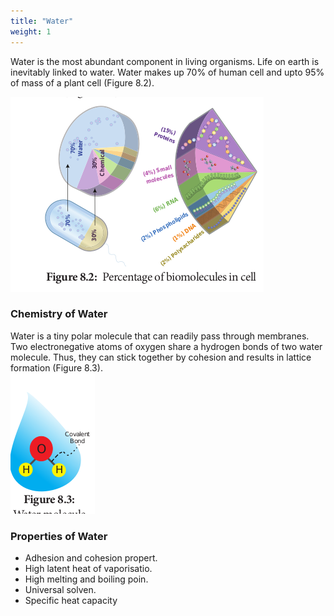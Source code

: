 ```yaml
---
title: "Water"
weight: 1
---
```



Water is the most abundant component in living organisms. Life on earth is inevitably linked to water. Water makes up 70% of human cell and upto 95% of mass of a plant cell (Figure 8.2).

![ Percentage of biomolecules in cell](8.2.png)

### Chemistry of Water

Water is a tiny polar molecule that can readily pass through membranes. Two electronegative atoms of oxygen share a hydrogen bonds of two water molecule. Thus, they can stick together by cohesion and results in lattice formation (Figure 8.3).  
![ Water molecule](8.3.png)

### Properties of Water

- Adhesion and cohesion propert.
- High latent heat of vaporisatio.
- High melting and boiling poin.
- Universal solven.
- Specific heat capacity


